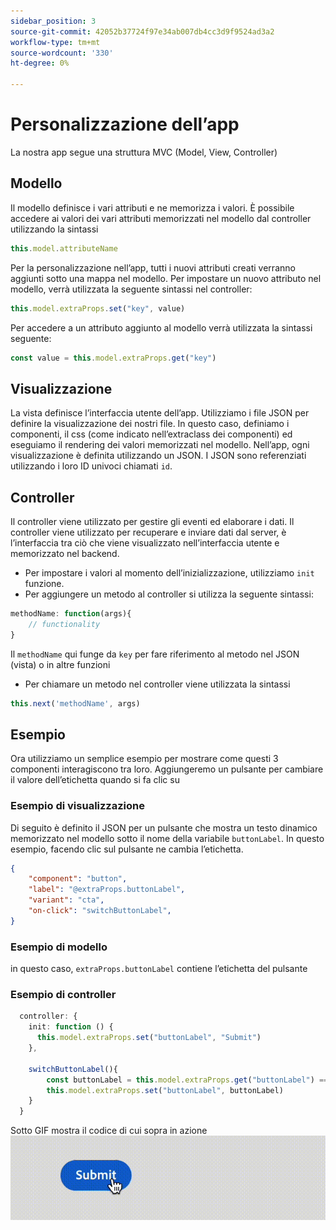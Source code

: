 ```yaml
---
sidebar_position: 3
source-git-commit: 42052b37724f97e34ab007db4cc3d9f9524ad3a2
workflow-type: tm+mt
source-wordcount: '330'
ht-degree: 0%

---
```


# Personalizzazione dell’app

La nostra app segue una struttura MVC (Model, View, Controller)

## Modello

Il modello definisce i vari attributi e ne memorizza i valori. È possibile accedere ai valori dei vari attributi memorizzati nel modello dal controller utilizzando la sintassi

```typescript
this.model.attributeName
```

Per la personalizzazione nell’app, tutti i nuovi attributi creati verranno aggiunti sotto una mappa nel modello.
Per impostare un nuovo attributo nel modello, verrà utilizzata la seguente sintassi nel controller:

```typescript
this.model.extraProps.set("key", value)
```

Per accedere a un attributo aggiunto al modello verrà utilizzata la sintassi seguente:

```typescript
const value = this.model.extraProps.get("key")
```

## Visualizzazione

La vista definisce l’interfaccia utente dell’app. Utilizziamo i file JSON per definire la visualizzazione dei nostri file. In questo caso, definiamo i componenti, il css (come indicato nell’extraclass dei componenti) ed eseguiamo il rendering dei valori memorizzati nel modello.
Nell’app, ogni visualizzazione è definita utilizzando un JSON. I JSON sono referenziati utilizzando i loro ID univoci chiamati `id`.

## Controller

Il controller viene utilizzato per gestire gli eventi ed elaborare i dati. Il controller viene utilizzato per recuperare e inviare dati dal server, è l’interfaccia tra ciò che viene visualizzato nell’interfaccia utente e memorizzato nel backend.

- Per impostare i valori al momento dell’inizializzazione, utilizziamo `init` funzione.
- Per aggiungere un metodo al controller si utilizza la seguente sintassi:

```typescript
methodName: function(args){
    // functionality
}
```

Il `methodName` qui funge da `key` per fare riferimento al metodo nel JSON (vista) o in altre funzioni

- Per chiamare un metodo nel controller viene utilizzata la sintassi

```typescript
this.next('methodName', args)
```

## Esempio

Ora utilizziamo un semplice esempio per mostrare come questi 3 componenti interagiscono tra loro.
Aggiungeremo un pulsante per cambiare il valore dell’etichetta quando si fa clic su

### Esempio di visualizzazione

Di seguito è definito il JSON per un pulsante che mostra un testo dinamico memorizzato nel modello sotto il nome della variabile `buttonLabel`.
In questo esempio, facendo clic sul pulsante ne cambia l’etichetta.

```JSON
{
    "component": "button",
    "label": "@extraProps.buttonLabel",
    "variant": "cta",
    "on-click": "switchButtonLabel",
}
```

### Esempio di modello

in questo caso, `extraProps.buttonLabel` contiene l’etichetta del pulsante

### Esempio di controller

```typescript
  controller: {
    init: function () {
      this.model.extraProps.set("buttonLabel", "Submit")
    },

    switchButtonLabel(){
        const buttonLabel = this.model.extraProps.get("buttonLabel") === "Submit"? "Cancel" : "Submit"
        this.model.extraProps.set("buttonLabel", buttonLabel)
    }
  }
```

Sotto GIF mostra il codice di cui sopra in azione
![basic_customization](imgs/basic_customisation.gif "Pulsante Personalizzazione di base")
